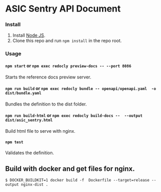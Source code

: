# ASIC Sentry API Document

### Install

1. Install [Node JS](https://nodejs.org/).
2. Clone this repo and run `npm install` in the repo root.

### Usage

#### `npm start` or `npm exec redocly preview-docs -- --port 8086`
Starts the reference docs preview server.

#### `npm run build` or `npm exec redocly bundle -- openapi/openapi.yaml  -o dist/bundle.yaml`
Bundles the definition to the dist folder.

#### `npm run build-html` or `npm exec redocly build-docs --  --output dist/asic_sentry.html`
Build html file to serve with nginx.

#### `npm test`
Validates the definition.


## Build with docker and get files for nginx.
```
$ DOCKER_BUILDKIT=1 docker build -f  Dockerfile --target=release --output nginx-dist .
```
